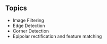 ## Topics

* Image Filtering
* Edge Detection
* Corner Detection
* Epipolar rectification and feature matching